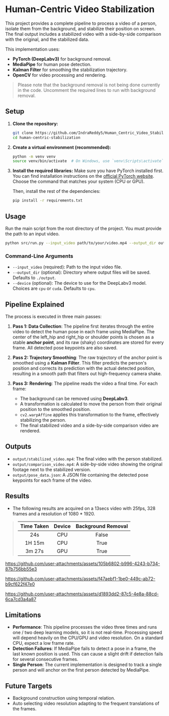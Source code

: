 # Human-Centric Video Stabilization

This project provides a complete pipeline to process a video of a person, isolate them from the background, and stabilize their position on screen. The final output includes a stabilized video with a side-by-side comparison with the original, and the stabilized data.

This implementation uses:

- **PyTorch (DeepLabv3)** for background removal.
- **MediaPipe** for human pose detection.
- **Kalman Filter** for smoothing the stabilization trajectory.
- **OpenCV** for video processing and rendering.

> Please note that the background removal is not being done currently in the code. Uncomment the required lines to run with background removal.

## Setup

1. **Clone the repository:**

    ```sh
    git clone https://github.com/IndraReddy5/Human_Centric_Video_Stabilization.git
    cd human-centric-stabilization
    ```

2. **Create a virtual environment (recommended):**

    ```sh
    python -m venv venv
    source venv/bin/activate  # On Windows, use `venv\Scripts\activate`
    ```

3. **Install the required libraries:**
    Make sure you have PyTorch installed first. You can find installation instructions on the [official PyTorch website](https://pytorch.org/get-started/locally/). Choose the command that matches your system (CPU or GPU).

    Then, install the rest of the dependencies:

    ```sh
    pip install -r requirements.txt
    ```

## Usage

Run the main script from the root directory of the project. You must provide the path to an input video.

```sh
python src/run.py --input_video path/to/your/video.mp4 --output_dir output --device cuda
```

### Command-Line Arguments

- `--input_video` (required): Path to the input video file.
- `--output_dir` (optional): Directory where output files will be saved. Defaults to `./output`.
- `--device` (optional): The device to use for the DeepLabv3 model. Choices are `cpu` or `cuda`. Defaults to `cpu`.

## Pipeline Explained

The process is executed in three main passes:

1. **Pass 1: Data Collection**: The pipeline first iterates through the entire video to detect the human pose in each frame using MediaPipe. The center of the left_hip and right_hip or shoulder points is chosen as a stable **anchor point**, and its raw (shaky) coordinates are stored for every frame. All detected pose keypoints are also saved.

2. **Pass 2: Trajectory Smoothing**: The raw trajectory of the anchor point is smoothed using a **Kalman Filter**. This filter predicts the person's position and corrects its prediction with the actual detected position, resulting in a smooth path that filters out high-frequency camera shake.

3. **Pass 3: Rendering**: The pipeline reads the video a final time. For each frame:

    - The background can be removed using **DeepLabv3**.
    - A transformation is calculated to move the person from their original position to the smoothed position.
    - `cv2.warpAffine` applies this transformation to the frame, effectively stabilizing the person.
    - The final stabilized video and a side-by-side comparison video are rendered.

## Outputs

- `output/stabilized_video.mp4`: The final video with the person stabilized.
- `output/comparison_video.mp4`: A side-by-side video showing the original footage next to the stabilized version.
- `output/pose_data.json`: A JSON file containing the detected pose keypoints for each frame of the video.

## Results

- The following results are acquired on a 13secs video with 25fps, 328 frames and a resolution of 1080 * 1920.

> | Time Taken| Device | Background Removal |
> |:---------:|:------:|:------------------:|
> |    24s    |  CPU   |    False           |
> |  1H 15m   |  CPU   |    True            |
> |  3m 27s   |  GPU   |    True            |


https://github.com/user-attachments/assets/105b6802-b996-4243-b734-87b756bb55e3


https://github.com/user-attachments/assets/f47aebf1-1be0-449c-ab72-b9cf622f47e0


https://github.com/user-attachments/assets/d1893dd2-87c5-4e8a-88cd-6ca7cd3a4a87


## Limitations

- **Performance**: This pipeline processes the video three times and runs one / two deep learning models, so it is not real-time. Processing speed will depend heavily on the CPU/GPU and video resolution. On a standard CPU, expect a low frame rate.
- **Detection Failures**: If MediaPipe fails to detect a pose in a frame, the last known position is used. This can cause a slight drift if detection fails for several consecutive frames.
- **Single Person**: The current implementation is designed to track a single person and will anchor on the first person detected by MediaPipe.

## Future Targets

- Background construction using temporal relation.
- Auto selecting video resolution adapting to the frequent translations of the frames.

